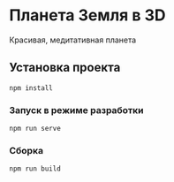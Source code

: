 # Планета Земля в 3D

Красивая, медитативная планета



## Установка проекта
```
npm install
```

### Запуск в режиме разработки
```
npm run serve
```

### Сборка
```
npm run build
```


